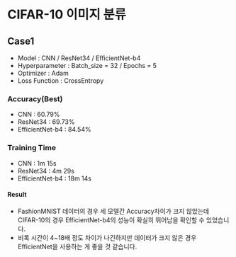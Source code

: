 # CIFAR-10 이미지 분류

## Case1

* Model : CNN / ResNet34 / EfficientNet-b4
* Hyperparameter : Batch_size = 32 / Epochs = 5
* Optimizer : Adam
* Loss Function : CrossEntropy

### Accuracy(Best)

* CNN : 60.79%
* ResNet34 : 69.73%
* EfficientNet-b4 : 84.54%


### Training Time

* CNN : 1m 15s
* ResNet34 : 4m 29s
* EfficientNet-b4 : 18m 14s


#### Result

* FashionMNIST 데이터의 경우 세 모델간 Accuracy차이가 크지 않았는데 CIFAR-10의 경우 EfficientNet-b4의 성능이 확실히 뛰어남을 확인할 수 있었습니다.
* 비록 시간이 4~18배 정도 차이가 나긴하지만 데이터가 크지 않은 경우 EfficientNet을 사용하는 게 좋을 것 같습니다.

